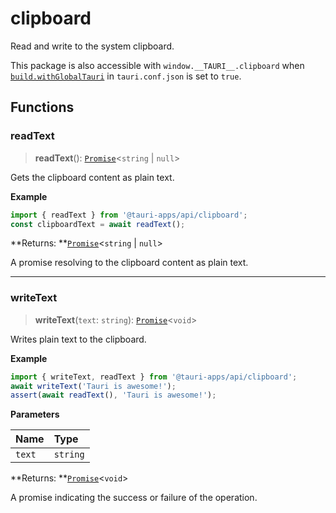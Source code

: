 # clipboard

Read and write to the system clipboard.

This package is also accessible with `window.__TAURI__.clipboard` when [`build.withGlobalTauri`](https://tauri.app/v1/api/config/#buildconfig.withglobaltauri) in `tauri.conf.json` is set to `true`.

## Functions

### readText

> **readText**(): [`Promise`]( https://developer.mozilla.org/en-US/docs/Web/JavaScript/Reference/Global_Objects/Promise )<`string` \| `null`\>

Gets the clipboard content as plain text.

**Example**

```typescript
import { readText } from '@tauri-apps/api/clipboard';
const clipboardText = await readText();
```

**Returns: **[`Promise`]( https://developer.mozilla.org/en-US/docs/Web/JavaScript/Reference/Global_Objects/Promise )<`string` \| `null`\>

A promise resolving to the clipboard content as plain text.

---

### writeText

> **writeText**(`text`: `string`): [`Promise`]( https://developer.mozilla.org/en-US/docs/Web/JavaScript/Reference/Global_Objects/Promise )<`void`\>

Writes plain text to the clipboard.

**Example**

```typescript
import { writeText, readText } from '@tauri-apps/api/clipboard';
await writeText('Tauri is awesome!');
assert(await readText(), 'Tauri is awesome!');
```

**Parameters**

| Name | Type |
| :------ | :------ |
| `text` | `string` |

**Returns: **[`Promise`]( https://developer.mozilla.org/en-US/docs/Web/JavaScript/Reference/Global_Objects/Promise )<`void`\>

A promise indicating the success or failure of the operation.
